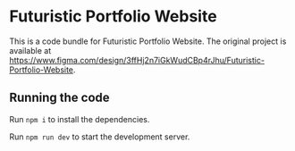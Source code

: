 
  # Futuristic Portfolio Website

  This is a code bundle for Futuristic Portfolio Website. The original project is available at https://www.figma.com/design/3ffHj2n7iGkWudCBp4rJhu/Futuristic-Portfolio-Website.

  ## Running the code

  Run `npm i` to install the dependencies.

  Run `npm run dev` to start the development server.
  